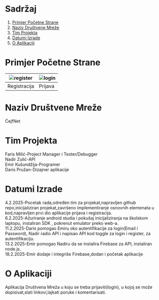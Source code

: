 # Sadržaj
1. [Primjer Početne Strane](#primjer-pocetne-strane)
2. [Naziv Društvene Mreže](#naziv-društvene-mreže)
3. [Tim Projekta](#tim-projekta)
4. [Datumi Izrade](#datumi-izrade)
5. [O Aplikaciji](#o-aplikaciji)
   
# Primjer Početne Strane
| ![register](https://github.com/user-attachments/assets/f9dd8170-9b30-4cd0-9ac8-5c0cf374f207) | ![login](https://github.com/user-attachments/assets/868d2e03-df95-422b-9de1-6a61d9c20467) |
| --- | --- |
| Registracija | Prijava |

# Naziv Društvene Mreže
ĆejfNet

# Tim Projekta
Faris Milić-Project Manager i Tester/Debugger <br>
Nadir Zulić-API <br>
Emir Kušundžija-Programer <br>
Daris Pružan-Dizajner aplikacije <br>

# Datumi Izrade 
4.2.2025-Pocetak rada,određen tim za projekat,napravljen github repo,inicijaliziran projekat,završeno implementiranje osnovnih elemenata u kod,napravljen prvi dio aplikacije prijava i registracija.<br>
6.2.2025-Ažuriranje android studia i pokušaj inicijaliziranja na školskom laptopu, instaliran SDK , pokrenut emulator preko web-a.<br>
11.2.2025-Daris pomogao Emiru oko autentifikacije za login(Email i Password), Nadir radio API i napisao API kod toggle za login i register, za autentifikaciju.<br>
13.2.2025-Emir pomogao Nadiru da se instalira Firebase za API, instaliran node.js.<br>
18.2.2025-Emir dodaje i integriše Firebase,dodan i početak aplikacije

# O Aplikaciji 
Aplikacija Društvena Mreža u koju se treba prijaviti(login), u kojoj se može dopisivat,slati linkovi,lajkati poruke i komentarisati. <br> 



